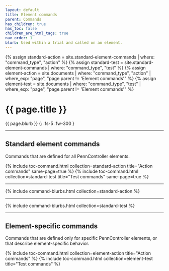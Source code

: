 ```yaml
---
layout: default
title: Element commands
parent: Commands
has_children: true
has_toc: false
children_are_html_tags: true
nav_order: 1
blurb: Used within a trial and called on an element.
---
```


{% assign standard-action = site.standard-element-commands | where: "command_type", "action" %}
{% assign standard-test = site.standard-element-commands | where: "command_type", "test" %}
{% assign element-action = site.documents | where: "command_type", "action" | where_exp: "page", "page.parent != 'Element commands'" %}
{% assign element-test = site.documents | where: "command_type", "test" | where_exp: "page", "page.parent != 'Element commands'" %}

# {{ page.title }}

{{ page.blurb }}
{: .fs-5 .fw-300 }

---

## Standard element commands

Commands that are defined for all PennController elements. 

{% include toc-command.html collection=standard-action title="Action commands" same-page=true %}
{% include toc-command.html collection=standard-test title="Test commands" same-page=true %}

---

{% include command-blurbs.html collection=standard-action %}

---

{% include command-blurbs.html collection=standard-test %}

---

## Element-specific commands

Commands that are defined only for specific PennController elements, or that describe element-specific behavior.

{% include toc-command.html collection=element-action title="Action commands" %}
{% include toc-command.html collection=element-test title="Test commands" %}